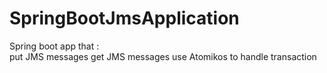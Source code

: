 # SpringBootJmsApplication

Spring boot app that :<br/>
  put JMS messages
  get JMS messages
  use Atomikos to handle transaction
  
